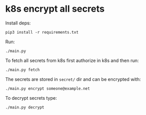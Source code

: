 # k8s encrypt all secrets

Install deps:

    pip3 install -r requirements.txt

Run:

    ./main.py

To fetch all secrets from k8s first authorize in k8s and then run:

    ./main.py fetch

The secrets are stored in `secret/` dir and can be encrypted with:

    ./main.py encrypt someone@example.net

To decrypt secrets type:

    ./main.py decrypt
